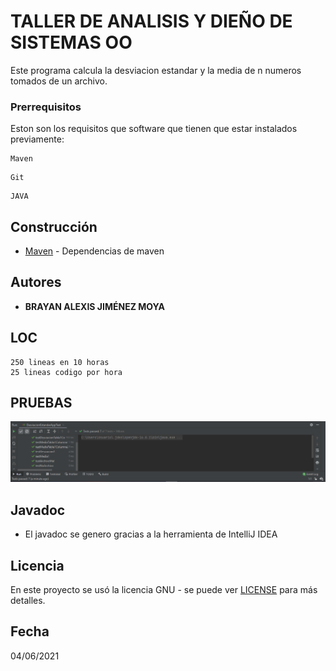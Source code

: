 # TALLER DE ANALISIS Y DIEÑO DE SISTEMAS OO

Este programa calcula la desviacion estandar y la media de n numeros tomados de un archivo.

### Prerrequisitos

Eston son los requisitos que software que tienen que estar instalados previamente:

```
Maven
```
```
Git
```
```
JAVA
```

## Construcción 
* [Maven](https://maven.apache.org/) - Dependencias de maven

## Autores

* **BRAYAN ALEXIS JIMÉNEZ MOYA** 

## LOC

	250 lineas en 10 horas
	25 lineas codigo por hora

## PRUEBAS
  ![](images/pruebas.png)


## Javadoc

* El javadoc se genero gracias a la herramienta de IntelliJ IDEA
	
## Licencia

En este proyecto se usó la licencia GNU - se puede ver [LICENSE](LICENSE) para más detalles.

## Fecha

04/06/2021

